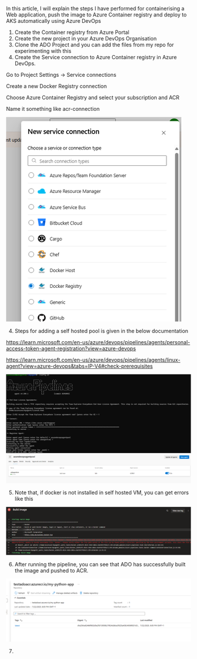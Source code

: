 In this article, I will explain the steps I have performed for containerising a Web application, push the image to Azure Container registry
and deploy to AKS automatically using Azure DevOps

1. Create the Container registry from Azure Portal
2. Create the new project in your Azure DevOps Organisation
3. Clone the ADO Project and you can add the files from my repo for experimenting with this
4. Create the Service connection to Azure Container registry in Azure DevOps. 


Go to Project Settings → Service connections

Create a new Docker Registry connection

Choose Azure Container Registry and select your subscription and ACR

Name it something like acr-connection

![alt text](image.png)

4. Steps for adding a self hosted pool is given in the below documentation


https://learn.microsoft.com/en-us/azure/devops/pipelines/agents/personal-access-token-agent-registration?view=azure-devops

https://learn.microsoft.com/en-us/azure/devops/pipelines/agents/linux-agent?view=azure-devops&tabs=IP-V4#check-prerequisites

![alt text](image-1.png)
![alt text](image-3.png)

5.  Note that, if docker is not installed in self hosted VM, you can get errors like this


![alt text](image-2.png)

6. After running the pipeline, you can see that ADO has successfully built the image and pushed to ACR.


![alt text](image-4.png)

7. 
